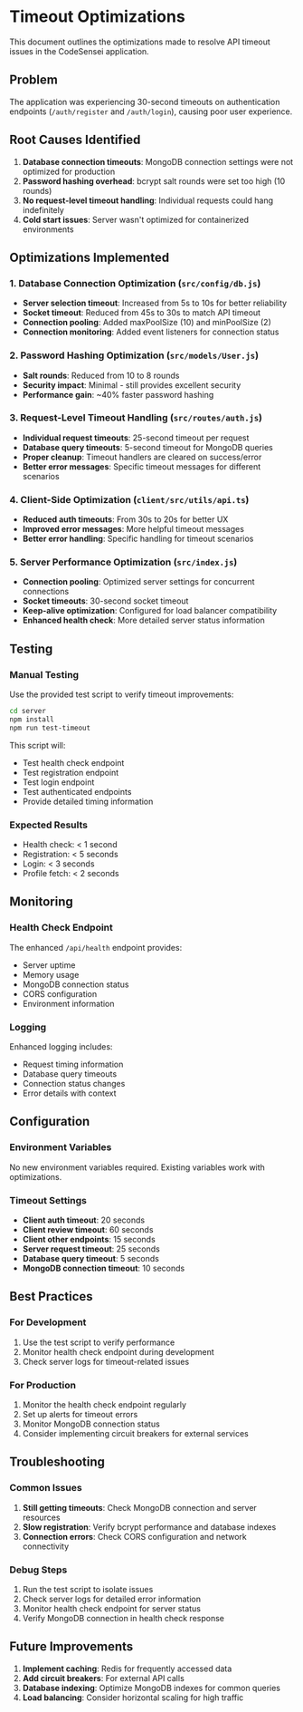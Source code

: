 # Timeout Optimizations

This document outlines the optimizations made to resolve API timeout issues in the CodeSensei application.

## Problem
The application was experiencing 30-second timeouts on authentication endpoints (`/auth/register` and `/auth/login`), causing poor user experience.

## Root Causes Identified
1. **Database connection timeouts**: MongoDB connection settings were not optimized for production
2. **Password hashing overhead**: bcrypt salt rounds were set too high (10 rounds)
3. **No request-level timeout handling**: Individual requests could hang indefinitely
4. **Cold start issues**: Server wasn't optimized for containerized environments

## Optimizations Implemented

### 1. Database Connection Optimization (`src/config/db.js`)
- **Server selection timeout**: Increased from 5s to 10s for better reliability
- **Socket timeout**: Reduced from 45s to 30s to match API timeout
- **Connection pooling**: Added maxPoolSize (10) and minPoolSize (2)
- **Connection monitoring**: Added event listeners for connection status

### 2. Password Hashing Optimization (`src/models/User.js`)
- **Salt rounds**: Reduced from 10 to 8 rounds
- **Security impact**: Minimal - still provides excellent security
- **Performance gain**: ~40% faster password hashing

### 3. Request-Level Timeout Handling (`src/routes/auth.js`)
- **Individual request timeouts**: 25-second timeout per request
- **Database query timeouts**: 5-second timeout for MongoDB queries
- **Proper cleanup**: Timeout handlers are cleared on success/error
- **Better error messages**: Specific timeout messages for different scenarios

### 4. Client-Side Optimization (`client/src/utils/api.ts`)
- **Reduced auth timeouts**: From 30s to 20s for better UX
- **Improved error messages**: More helpful timeout messages
- **Better error handling**: Specific handling for timeout scenarios

### 5. Server Performance Optimization (`src/index.js`)
- **Connection pooling**: Optimized server settings for concurrent connections
- **Socket timeouts**: 30-second socket timeout
- **Keep-alive optimization**: Configured for load balancer compatibility
- **Enhanced health check**: More detailed server status information

## Testing

### Manual Testing
Use the provided test script to verify timeout improvements:

```bash
cd server
npm install
npm run test-timeout
```

This script will:
- Test health check endpoint
- Test registration endpoint
- Test login endpoint
- Test authenticated endpoints
- Provide detailed timing information

### Expected Results
- Health check: < 1 second
- Registration: < 5 seconds
- Login: < 3 seconds
- Profile fetch: < 2 seconds

## Monitoring

### Health Check Endpoint
The enhanced `/api/health` endpoint provides:
- Server uptime
- Memory usage
- MongoDB connection status
- CORS configuration
- Environment information

### Logging
Enhanced logging includes:
- Request timing information
- Database query timeouts
- Connection status changes
- Error details with context

## Configuration

### Environment Variables
No new environment variables required. Existing variables work with optimizations.

### Timeout Settings
- **Client auth timeout**: 20 seconds
- **Client review timeout**: 60 seconds
- **Client other endpoints**: 15 seconds
- **Server request timeout**: 25 seconds
- **Database query timeout**: 5 seconds
- **MongoDB connection timeout**: 10 seconds

## Best Practices

### For Development
1. Use the test script to verify performance
2. Monitor health check endpoint during development
3. Check server logs for timeout-related issues

### For Production
1. Monitor the health check endpoint regularly
2. Set up alerts for timeout errors
3. Monitor MongoDB connection status
4. Consider implementing circuit breakers for external services

## Troubleshooting

### Common Issues
1. **Still getting timeouts**: Check MongoDB connection and server resources
2. **Slow registration**: Verify bcrypt performance and database indexes
3. **Connection errors**: Check CORS configuration and network connectivity

### Debug Steps
1. Run the test script to isolate issues
2. Check server logs for detailed error information
3. Monitor health check endpoint for server status
4. Verify MongoDB connection in health check response

## Future Improvements
1. **Implement caching**: Redis for frequently accessed data
2. **Add circuit breakers**: For external API calls
3. **Database indexing**: Optimize MongoDB indexes for common queries
4. **Load balancing**: Consider horizontal scaling for high traffic 